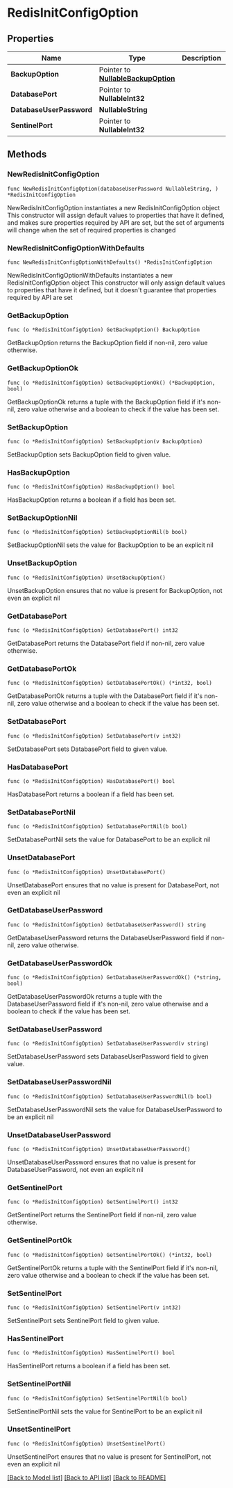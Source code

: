# RedisInitConfigOption

## Properties

Name | Type | Description | Notes
------------ | ------------- | ------------- | -------------
**BackupOption** | Pointer to [**NullableBackupOption**](BackupOption.md) |  | [optional] 
**DatabasePort** | Pointer to **NullableInt32** |  | [optional] 
**DatabaseUserPassword** | **NullableString** |  | 
**SentinelPort** | Pointer to **NullableInt32** |  | [optional] 

## Methods

### NewRedisInitConfigOption

`func NewRedisInitConfigOption(databaseUserPassword NullableString, ) *RedisInitConfigOption`

NewRedisInitConfigOption instantiates a new RedisInitConfigOption object
This constructor will assign default values to properties that have it defined,
and makes sure properties required by API are set, but the set of arguments
will change when the set of required properties is changed

### NewRedisInitConfigOptionWithDefaults

`func NewRedisInitConfigOptionWithDefaults() *RedisInitConfigOption`

NewRedisInitConfigOptionWithDefaults instantiates a new RedisInitConfigOption object
This constructor will only assign default values to properties that have it defined,
but it doesn't guarantee that properties required by API are set

### GetBackupOption

`func (o *RedisInitConfigOption) GetBackupOption() BackupOption`

GetBackupOption returns the BackupOption field if non-nil, zero value otherwise.

### GetBackupOptionOk

`func (o *RedisInitConfigOption) GetBackupOptionOk() (*BackupOption, bool)`

GetBackupOptionOk returns a tuple with the BackupOption field if it's non-nil, zero value otherwise
and a boolean to check if the value has been set.

### SetBackupOption

`func (o *RedisInitConfigOption) SetBackupOption(v BackupOption)`

SetBackupOption sets BackupOption field to given value.

### HasBackupOption

`func (o *RedisInitConfigOption) HasBackupOption() bool`

HasBackupOption returns a boolean if a field has been set.

### SetBackupOptionNil

`func (o *RedisInitConfigOption) SetBackupOptionNil(b bool)`

 SetBackupOptionNil sets the value for BackupOption to be an explicit nil

### UnsetBackupOption
`func (o *RedisInitConfigOption) UnsetBackupOption()`

UnsetBackupOption ensures that no value is present for BackupOption, not even an explicit nil
### GetDatabasePort

`func (o *RedisInitConfigOption) GetDatabasePort() int32`

GetDatabasePort returns the DatabasePort field if non-nil, zero value otherwise.

### GetDatabasePortOk

`func (o *RedisInitConfigOption) GetDatabasePortOk() (*int32, bool)`

GetDatabasePortOk returns a tuple with the DatabasePort field if it's non-nil, zero value otherwise
and a boolean to check if the value has been set.

### SetDatabasePort

`func (o *RedisInitConfigOption) SetDatabasePort(v int32)`

SetDatabasePort sets DatabasePort field to given value.

### HasDatabasePort

`func (o *RedisInitConfigOption) HasDatabasePort() bool`

HasDatabasePort returns a boolean if a field has been set.

### SetDatabasePortNil

`func (o *RedisInitConfigOption) SetDatabasePortNil(b bool)`

 SetDatabasePortNil sets the value for DatabasePort to be an explicit nil

### UnsetDatabasePort
`func (o *RedisInitConfigOption) UnsetDatabasePort()`

UnsetDatabasePort ensures that no value is present for DatabasePort, not even an explicit nil
### GetDatabaseUserPassword

`func (o *RedisInitConfigOption) GetDatabaseUserPassword() string`

GetDatabaseUserPassword returns the DatabaseUserPassword field if non-nil, zero value otherwise.

### GetDatabaseUserPasswordOk

`func (o *RedisInitConfigOption) GetDatabaseUserPasswordOk() (*string, bool)`

GetDatabaseUserPasswordOk returns a tuple with the DatabaseUserPassword field if it's non-nil, zero value otherwise
and a boolean to check if the value has been set.

### SetDatabaseUserPassword

`func (o *RedisInitConfigOption) SetDatabaseUserPassword(v string)`

SetDatabaseUserPassword sets DatabaseUserPassword field to given value.


### SetDatabaseUserPasswordNil

`func (o *RedisInitConfigOption) SetDatabaseUserPasswordNil(b bool)`

 SetDatabaseUserPasswordNil sets the value for DatabaseUserPassword to be an explicit nil

### UnsetDatabaseUserPassword
`func (o *RedisInitConfigOption) UnsetDatabaseUserPassword()`

UnsetDatabaseUserPassword ensures that no value is present for DatabaseUserPassword, not even an explicit nil
### GetSentinelPort

`func (o *RedisInitConfigOption) GetSentinelPort() int32`

GetSentinelPort returns the SentinelPort field if non-nil, zero value otherwise.

### GetSentinelPortOk

`func (o *RedisInitConfigOption) GetSentinelPortOk() (*int32, bool)`

GetSentinelPortOk returns a tuple with the SentinelPort field if it's non-nil, zero value otherwise
and a boolean to check if the value has been set.

### SetSentinelPort

`func (o *RedisInitConfigOption) SetSentinelPort(v int32)`

SetSentinelPort sets SentinelPort field to given value.

### HasSentinelPort

`func (o *RedisInitConfigOption) HasSentinelPort() bool`

HasSentinelPort returns a boolean if a field has been set.

### SetSentinelPortNil

`func (o *RedisInitConfigOption) SetSentinelPortNil(b bool)`

 SetSentinelPortNil sets the value for SentinelPort to be an explicit nil

### UnsetSentinelPort
`func (o *RedisInitConfigOption) UnsetSentinelPort()`

UnsetSentinelPort ensures that no value is present for SentinelPort, not even an explicit nil

[[Back to Model list]](../README.md#documentation-for-models) [[Back to API list]](../README.md#documentation-for-api-endpoints) [[Back to README]](../README.md)


